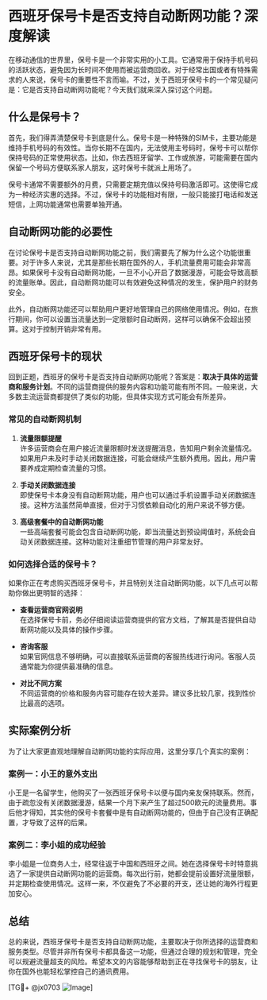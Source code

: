 # 西班牙保号卡是否支持自动断网功能？深度解读

在移动通信的世界里，保号卡是一个非常实用的小工具。它通常用于保持手机号码的活跃状态，避免因为长时间不使用而被运营商回收。对于经常出国或者有特殊需求的人来说，保号卡的重要性不言而喻。不过，关于西班牙保号卡的一个常见疑问是：它是否支持自动断网功能呢？今天我们就来深入探讨这个问题。

## 什么是保号卡？

首先，我们得弄清楚保号卡到底是什么。保号卡是一种特殊的SIM卡，主要功能是维持手机号码的有效性。当你长期不在国内，无法使用主号码时，保号卡可以帮你保持号码的正常使用状态。比如，你去西班牙留学、工作或旅游，可能需要在国内保留一个号码方便联系家人朋友，这时保号卡就派上用场了。

保号卡通常不需要额外的月费，只需要定期充值以保持号码激活即可。这使得它成为一种经济实惠的选择。不过，保号卡的功能相对有限，一般只能接打电话和发送短信，上网功能通常也需要单独开通。

## 自动断网功能的必要性

在讨论保号卡是否支持自动断网功能之前，我们需要先了解为什么这个功能很重要。对于许多人来说，尤其是那些长期在国外的人，手机流量费用可能会非常高昂。如果保号卡没有自动断网功能，一旦不小心开启了数据漫游，可能会导致高额的流量账单。因此，自动断网功能可以有效避免这种情况的发生，保护用户的财务安全。

此外，自动断网功能还可以帮助用户更好地管理自己的网络使用情况。例如，在旅行期间，你可以设置当流量达到一定限额时自动断网，这样可以确保不会超出预算。这对于控制开销非常有用。

## 西班牙保号卡的现状

回到正题，西班牙的保号卡是否支持自动断网功能呢？答案是：**取决于具体的运营商和服务计划**。不同的运营商提供的服务内容和功能可能有所不同。一般来说，大多数主流运营商都提供了类似的功能，但具体实现方式可能会有所差异。

### 常见的自动断网机制

1. **流量限额提醒**  
   许多运营商会在用户接近流量限额时发送提醒消息，告知用户剩余流量情况。如果用户未及时手动关闭数据连接，可能会继续产生额外费用。因此，用户需要养成定期检查流量的习惯。

2. **手动关闭数据连接**  
   即使保号卡本身没有自动断网功能，用户也可以通过手机设置手动关闭数据连接。这种方法虽然简单直接，但对于习惯依赖自动化的用户来说不够方便。

3. **高级套餐中的自动断网功能**  
   一些高端套餐可能会包含自动断网功能，即当流量达到预设阈值时，系统会自动关闭数据连接。这种功能对注重细节管理的用户非常友好。

### 如何选择合适的保号卡？

如果你正在考虑购买西班牙保号卡，并且特别关注自动断网功能，以下几点可以帮助你做出更明智的选择：

- **查看运营商官网说明**  
  在选择保号卡前，务必仔细阅读运营商提供的官方文档，了解其是否提供自动断网功能以及具体的操作步骤。

- **咨询客服**  
  如果官网信息不够明确，可以直接联系运营商的客服热线进行询问。客服人员通常能为你提供最准确的信息。

- **对比不同方案**  
  不同运营商的价格和服务内容可能存在较大差异。建议多比较几家，找到性价比最高的选项。

## 实际案例分析

为了让大家更直观地理解自动断网功能的实际应用，这里分享几个真实的案例：

### 案例一：小王的意外支出

小王是一名留学生，他购买了一张西班牙保号卡以便与国内亲友保持联系。然而，由于疏忽没有关闭数据漫游，结果一个月下来产生了超过500欧元的流量费用。事后他才得知，其实他的保号卡套餐中是有自动断网功能的，但由于自己没有正确配置，才导致了这样的后果。

### 案例二：李小姐的成功经验

李小姐是一位商务人士，经常往返于中国和西班牙之间。她在选择保号卡时特意挑选了一家提供自动断网功能的运营商。每次出行前，她都会提前设置好流量限额，并定期检查使用情况。这样一来，不仅避免了不必要的开支，还让她的海外行程更加安心。

## 总结

总的来说，西班牙保号卡是否支持自动断网功能，主要取决于你所选择的运营商和服务类型。尽管并非所有保号卡都具备这一功能，但通过合理的规划和管理，完全可以规避流量超支的风险。希望本文的内容能够帮助到正在寻找保号卡的朋友，让你在国外也能轻松掌控自己的通讯费用。

[TG💪+ @jx0703 ![Image](https://github.com/user-attachments/assets/dbca1d08-cadb-493c-b0ec-ad6f7a83f270)]
